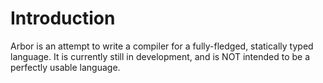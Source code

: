 # Introduction
Arbor is an attempt to write a compiler for a fully-fledged, statically typed language. It is currently still in development, and is NOT 
intended to be a perfectly usable language. 